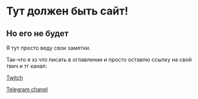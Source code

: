 # Тут должен быть сайт!
## Но его не будет
Я тут просто веду свои заметки.

Так-что я хз что писать в оглавлении и просто оставлю ссылку на свой твич и тг канал:

[Twitch](https://www.twitch.tv/dosash)

[Telegram chanel](https://t.me/Dosash)

